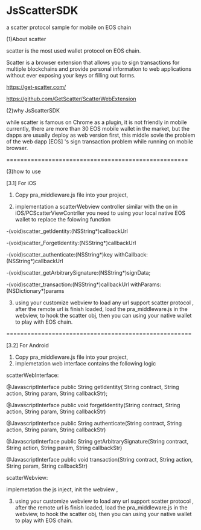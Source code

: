 # JsScatterSDK

a scatter protocol sample for mobile on EOS chain


(1)About scatter

scatter is the most used wallet protocol on EOS chain. 

Scatter is a browser extension that allows you to sign transactions for multiple blockchains and provide personal information to web applications without ever exposing your keys or filling out forms.

https://get-scatter.com/

https://github.com/GetScatter/ScatterWebExtension


(2)why JsScatterSDK

while scatter is famous on Chrome as a plugin,  it is not friendly in mobile currently, there are more than 30 EOS mobile wallet in the market, but the dapps are usually deploy as web version first, 
this middle sovle the problem of the web dapp [EOS] 's sign transaction problem while running on mobile browser.


====================================================

(3)how to use

[3.1] For iOS

1. Copy pra_middleware.js file into your project,

2. implementation a scatterWebview controller similar with the on in iOS/PCScatterViewContrller
you need to using your local native EOS wallet to replace the folowing function


-(void)scatter_getIdentity:(NSString*)callbackUrl

-(void)scatter_ForgetIdentity:(NSString*)callbackUrl

-(void)scatter_authenticate:(NSString*)key withCallback:(NSString*)callbackUrl

-(void)scatter_getArbitrarySignature:(NSString*)signData;

-(void)scatter_transaction:(NSString*)callbackUrl withParams:(NSDictionary*)params

3. using your customize webview to load any url support scatter protocol ,
after the remote url is finish loaded, load the pra_middleware.js in the webview, to hook the scatter obj,
then you can using your native wallet to 
play with EOS chain.






=====================================================

[3.2] For Android


1. Copy pra_middleware.js file into your project,
2. implemetation web interface contains the following logic

scatterWebInterface:

 @JavascriptInterface
    public String getIdentity( String contract,
                               String action,
                               String param,
                               String callbackStr);
                               
                               
                               
                               
                               
@JavascriptInterface
    public void forgetIdentity(String contract,
                               String action,
                               String param,
                               String callbackStr)
                               



@JavascriptInterface
    public String authenticate(String contract,
                               String action,
                               String param,
                               String callbackStr)





@JavascriptInterface
    public String getArbitrarySignature(String contract,
                                        String action,
                                        String param,
                                        String callbackStr)
                                        



@JavascriptInterface
    public void transaction(String contract,
                         String action,
                         String param,
                         String callbackStr)
                         
                         
scatterWebview:

implemetation the js inject, init the webview , 


3.  using your customize webview to load any url support scatter protocol ,
after the remote url is finish loaded, load the pra_middleware.js in the webview, to hook the scatter obj,
then you can using your native wallet to 
play with EOS chain.

